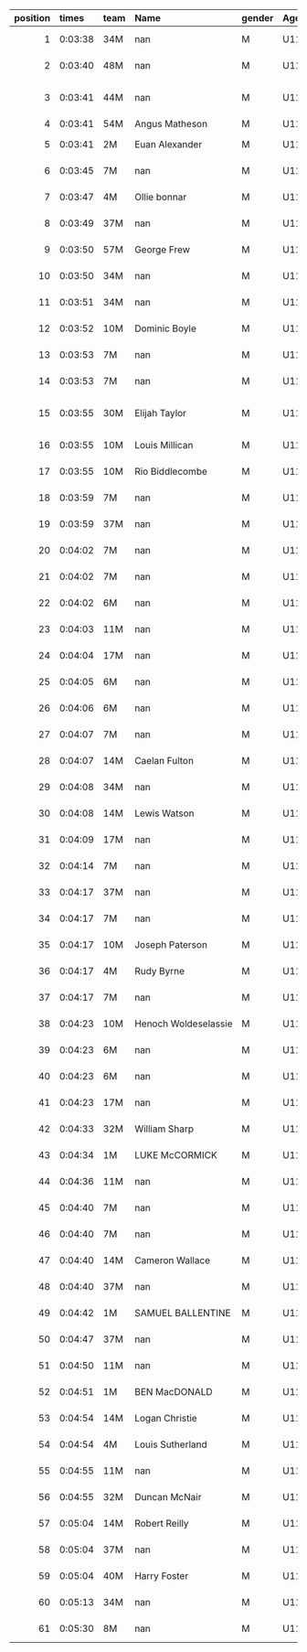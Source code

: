 |   position | times   | team   | Name                 | gender   | AgeCat   |   clubnumber | Club name                  | Website                                |
|-----------:|:--------|:-------|:---------------------|:---------|:---------|-------------:|:---------------------------|:---------------------------------------|
|          1 | 0:03:38 | 34M    | nan                  | M        | U11      |           34 | Kilbarchan AAC             | https://kilbarchanaac.org.uk/          |
|          2 | 0:03:40 | 48M    | nan                  | M        | U11      |           48 | Springburn Harriers        | https://www.springburnharriers.co.uk/  |
|          3 | 0:03:41 | 44M    | nan                  | M        | U11      |           44 | North Ayrshire AAC         | https://naathletics.co.uk/             |
|          4 | 0:03:41 | 54M    | Angus Matheson       | M        | U11      |           54 | VP-Glasgow                 | https://www.vp-glasgow.com             |
|          5 | 0:03:41 | 2M     | Euan Alexander       | M        | U11      |            2 | Kilmarnock H&AC            | http://www.kilmarnockharriers.com/     |
|          6 | 0:03:45 | 7M     | nan                  | M        | U11      |            7 | Giffnock North AC          | https://www.giffnocknorth.co.uk/       |
|          7 | 0:03:47 | 4M     | Ollie bonnar         | M        | U11      |            4 | Inverclyde AC              | https://www.inverclydeac.org/          |
|          8 | 0:03:49 | 37M    | nan                  | M        | U11      |           37 | Law & District AAC         | http://www.lawaac.co.uk/               |
|          9 | 0:03:50 | 57M    | George Frew          | M        | U11      |           57 | Whitemoss AAC              | https://whitemossaac.co.uk/            |
|         10 | 0:03:50 | 34M    | nan                  | M        | U11      |           34 | Kilbarchan AAC             | https://kilbarchanaac.org.uk/          |
|         11 | 0:03:51 | 34M    | nan                  | M        | U11      |           34 | Kilbarchan AAC             | https://kilbarchanaac.org.uk/          |
|         12 | 0:03:52 | 10M    | Dominic Boyle        | M        | U11      |           10 | Shettleston Harriers       | http://shettlestonharriers.org.uk/     |
|         13 | 0:03:53 | 7M     | nan                  | M        | U11      |            7 | Giffnock North AC          | https://www.giffnocknorth.co.uk/       |
|         14 | 0:03:53 | 7M     | nan                  | M        | U11      |            7 | Giffnock North AC          | https://www.giffnocknorth.co.uk/       |
|         15 | 0:03:55 | 30M    | Elijah Taylor        | M        | U11      |           30 | Greenock Glenpark Harriers | https://greenockglenparkharriers.com/  |
|         16 | 0:03:55 | 10M    | Louis Millican       | M        | U11      |           10 | Shettleston Harriers       | http://shettlestonharriers.org.uk/     |
|         17 | 0:03:55 | 10M    | Rio Biddlecombe      | M        | U11      |           10 | Shettleston Harriers       | http://shettlestonharriers.org.uk/     |
|         18 | 0:03:59 | 7M     | nan                  | M        | U11      |            7 | Giffnock North AC          | https://www.giffnocknorth.co.uk/       |
|         19 | 0:03:59 | 37M    | nan                  | M        | U11      |           37 | Law & District AAC         | http://www.lawaac.co.uk/               |
|         20 | 0:04:02 | 7M     | nan                  | M        | U11      |            7 | Giffnock North AC          | https://www.giffnocknorth.co.uk/       |
|         21 | 0:04:02 | 7M     | nan                  | M        | U11      |            7 | Giffnock North AC          | https://www.giffnocknorth.co.uk/       |
|         22 | 0:04:02 | 6M     | nan                  | M        | U11      |            6 | Cambuslang Harriers        | https://cambuslangharriers.org/        |
|         23 | 0:04:03 | 11M    | nan                  | M        | U11      |           11 | Airdrie Harriers           | http://airdrieharriers.org/            |
|         24 | 0:04:04 | 17M    | nan                  | M        | U11      |           17 | Calderglen Harriers        | http://www.calderglenharriers.org.uk/  |
|         25 | 0:04:05 | 6M     | nan                  | M        | U11      |            6 | Cambuslang Harriers        | https://cambuslangharriers.org/        |
|         26 | 0:04:06 | 6M     | nan                  | M        | U11      |            6 | Cambuslang Harriers        | https://cambuslangharriers.org/        |
|         27 | 0:04:07 | 7M     | nan                  | M        | U11      |            7 | Giffnock North AC          | https://www.giffnocknorth.co.uk/       |
|         28 | 0:04:07 | 14M    | Caelan Fulton        | M        | U11      |           14 | Ayr Seaforth AC            | https://www.ayrseaforth.co.uk/         |
|         29 | 0:04:08 | 34M    | nan                  | M        | U11      |           34 | Kilbarchan AAC             | https://kilbarchanaac.org.uk/          |
|         30 | 0:04:08 | 14M    | Lewis Watson         | M        | U11      |           14 | Ayr Seaforth AC            | https://www.ayrseaforth.co.uk/         |
|         31 | 0:04:09 | 17M    | nan                  | M        | U11      |           17 | Calderglen Harriers        | http://www.calderglenharriers.org.uk/  |
|         32 | 0:04:14 | 7M     | nan                  | M        | U11      |            7 | Giffnock North AC          | https://www.giffnocknorth.co.uk/       |
|         33 | 0:04:17 | 37M    | nan                  | M        | U11      |           37 | Law & District AAC         | http://www.lawaac.co.uk/               |
|         34 | 0:04:17 | 7M     | nan                  | M        | U11      |            7 | Giffnock North AC          | https://www.giffnocknorth.co.uk/       |
|         35 | 0:04:17 | 10M    | Joseph Paterson      | M        | U11      |           10 | Shettleston Harriers       | http://shettlestonharriers.org.uk/     |
|         36 | 0:04:17 | 4M     | Rudy Byrne           | M        | U11      |            4 | Inverclyde AC              | https://www.inverclydeac.org/          |
|         37 | 0:04:17 | 7M     | nan                  | M        | U11      |            7 | Giffnock North AC          | https://www.giffnocknorth.co.uk/       |
|         38 | 0:04:23 | 10M    | Henoch Woldeselassie | M        | U11      |           10 | Shettleston Harriers       | http://shettlestonharriers.org.uk/     |
|         39 | 0:04:23 | 6M     | nan                  | M        | U11      |            6 | Cambuslang Harriers        | https://cambuslangharriers.org/        |
|         40 | 0:04:23 | 6M     | nan                  | M        | U11      |            6 | Cambuslang Harriers        | https://cambuslangharriers.org/        |
|         41 | 0:04:23 | 17M    | nan                  | M        | U11      |           17 | Calderglen Harriers        | http://www.calderglenharriers.org.uk/  |
|         42 | 0:04:33 | 32M    | William Sharp        | M        | U11      |           32 | Helensburgh AAC            | https://www.helensburghaac.com/        |
|         43 | 0:04:34 | 1M     | LUKE McCORMICK       | M        | U11      |            1 | East Kilbride AC           | http://www.ekac.org.uk/                |
|         44 | 0:04:36 | 11M    | nan                  | M        | U11      |           11 | Airdrie Harriers           | http://airdrieharriers.org/            |
|         45 | 0:04:40 | 7M     | nan                  | M        | U11      |            7 | Giffnock North AC          | https://www.giffnocknorth.co.uk/       |
|         46 | 0:04:40 | 7M     | nan                  | M        | U11      |            7 | Giffnock North AC          | https://www.giffnocknorth.co.uk/       |
|         47 | 0:04:40 | 14M    | Cameron Wallace      | M        | U11      |           14 | Ayr Seaforth AC            | https://www.ayrseaforth.co.uk/         |
|         48 | 0:04:40 | 37M    | nan                  | M        | U11      |           37 | Law & District AAC         | http://www.lawaac.co.uk/               |
|         49 | 0:04:42 | 1M     | SAMUEL BALLENTINE    | M        | U11      |            1 | East Kilbride AC           | http://www.ekac.org.uk/                |
|         50 | 0:04:47 | 37M    | nan                  | M        | U11      |           37 | Law & District AAC         | http://www.lawaac.co.uk/               |
|         51 | 0:04:50 | 11M    | nan                  | M        | U11      |           11 | Airdrie Harriers           | http://airdrieharriers.org/            |
|         52 | 0:04:51 | 1M     | BEN MacDONALD        | M        | U11      |            1 | East Kilbride AC           | http://www.ekac.org.uk/                |
|         53 | 0:04:54 | 14M    | Logan Christie       | M        | U11      |           14 | Ayr Seaforth AC            | https://www.ayrseaforth.co.uk/         |
|         54 | 0:04:54 | 4M     | Louis Sutherland     | M        | U11      |            4 | Inverclyde AC              | https://www.inverclydeac.org/          |
|         55 | 0:04:55 | 11M    | nan                  | M        | U11      |           11 | Airdrie Harriers           | http://airdrieharriers.org/            |
|         56 | 0:04:55 | 32M    | Duncan McNair        | M        | U11      |           32 | Helensburgh AAC            | https://www.helensburghaac.com/        |
|         57 | 0:05:04 | 14M    | Robert Reilly        | M        | U11      |           14 | Ayr Seaforth AC            | https://www.ayrseaforth.co.uk/         |
|         58 | 0:05:04 | 37M    | nan                  | M        | U11      |           37 | Law & District AAC         | http://www.lawaac.co.uk/               |
|         59 | 0:05:04 | 40M    | Harry Foster         | M        | U11      |           40 | Motherwell AC              | https://motherwellac.com/              |
|         60 | 0:05:13 | 34M    | nan                  | M        | U11      |           34 | Kilbarchan AAC             | https://kilbarchanaac.org.uk/          |
|         61 | 0:05:30 | 8M     | nan                  | M        | U11      |            8 | Bellahouston Harriers      | http://www.bellahoustonharriers.co.uk/ |
